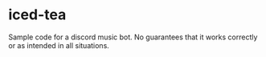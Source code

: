 # iced-tea
Sample code for a discord music bot. No guarantees that it works correctly or as intended in all situations.